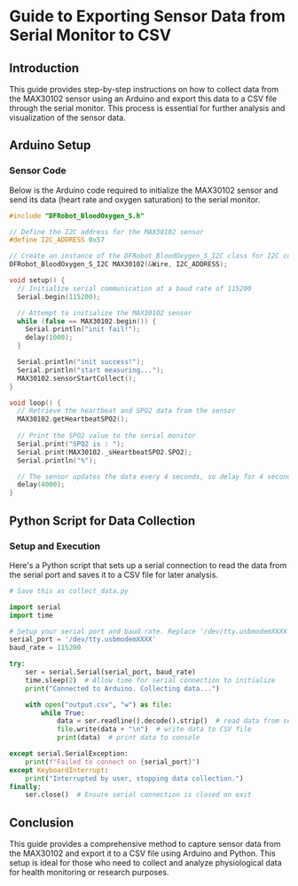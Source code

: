 
# Guide to Exporting Sensor Data from Serial Monitor to CSV

## Introduction

This guide provides step-by-step instructions on how to collect data from the MAX30102 sensor using an Arduino and export this data to a CSV file through the serial monitor. This process is essential for further analysis and visualization of the sensor data.

## Arduino Setup

### Sensor Code

Below is the Arduino code required to initialize the MAX30102 sensor and send its data (heart rate and oxygen saturation) to the serial monitor.

```cpp
#include "DFRobot_BloodOxygen_S.h"

// Define the I2C address for the MAX30102 sensor
#define I2C_ADDRESS 0x57

// Create an instance of the DFRobot_BloodOxygen_S_I2C class for I2C communication
DFRobot_BloodOxygen_S_I2C MAX30102(&Wire, I2C_ADDRESS);

void setup() {
  // Initialize serial communication at a baud rate of 115200
  Serial.begin(115200);

  // Attempt to initialize the MAX30102 sensor
  while (false == MAX30102.begin()) {
    Serial.println("init fail!");
    delay(1000);
  }

  Serial.println("init success!");
  Serial.println("start measuring...");
  MAX30102.sensorStartCollect();
}

void loop() {
  // Retrieve the heartbeat and SPO2 data from the sensor
  MAX30102.getHeartbeatSPO2();
  
  // Print the SPO2 value to the serial monitor
  Serial.print("SPO2 is : ");
  Serial.print(MAX30102._sHeartbeatSPO2.SPO2);
  Serial.println("%");

  // The sensor updates the data every 4 seconds, so delay for 4 seconds before the next read
  delay(4000);
}
```

## Python Script for Data Collection

### Setup and Execution

Here's a Python script that sets up a serial connection to read the data from the serial port and saves it to a CSV file for later analysis.

```python
# Save this as collect_data.py

import serial
import time

# Setup your serial port and baud rate. Replace '/dev/tty.usbmodemXXXX' with your actual device port
serial_port = '/dev/tty.usbmodemXXXX'
baud_rate = 115200

try:
    ser = serial.Serial(serial_port, baud_rate)
    time.sleep(2)  # Allow time for serial connection to initialize
    print("Connected to Arduino. Collecting data...")

    with open("output.csv", "w") as file:
        while True:
            data = ser.readline().decode().strip()  # read data from serial and decode it
            file.write(data + "\n")  # write data to CSV file
            print(data)  # print data to console

except serial.SerialException:
    print(f"Failed to connect on {serial_port}")
except KeyboardInterrupt:
    print("Interrupted by user, stopping data collection.")
finally:
    ser.close()  # Ensure serial connection is closed on exit
```

## Conclusion

This guide provides a comprehensive method to capture sensor data from the MAX30102 and export it to a CSV file using Arduino and Python. This setup is ideal for those who need to collect and analyze physiological data for health monitoring or research purposes.
